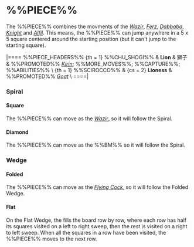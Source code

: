 # %%PIECE%%

The %%PIECE%% combines the movments of the [*Wazir*](king.html),
[*Ferz*](ferz.html),
[*Dabbaba*](dabbaba.html), [*Knight*](knight.html) and [*Alfil*](alfil.html).
This means, the %%PIECE%% can jump anywhere in a 5 x 5 square centered
around the starting position (but it can't jump to the starting square).

|====
%%PIECE_HEADERS%%
  {th = 1}  %%CHU_SHOGI%%
&           **Lion** & &#x7345;&#x5B50;
&           %%PROMOTED%% [*Kirin*](goat.html?piece=kirin);
            %%MORE_MOVES%%; %%CAPTURE%%; %%ABILITIES%% \\
  {th = 1}  %%SCIROCCO%%
& {cs = 2}  **Lioness**
&           %%PROMOTED%% [*Goat*](goat.html) \\
====|

### Spiral

#### Square

The %%PIECE%% can move as the [*Wazir*](wazir.html), so it will
follow the Spiral.

#### Diamond

The %%PIECE%% can move as the %%BM%% so it will
follow the Spiral.

### Wedge

#### Folded

The %%PIECE%% can move as the [*Flying Cock*](flying_cock.html),
so it will follow the Folded Wedge.

#### Flat

On the Flat Wedge, the fills the board row by row, where each row
has half its squares visited on a left to right sweep, then the
rest is visited on a right to left sweep. When all the squares
in a row have been visited, the %%PIECE%% moves to the next row.
